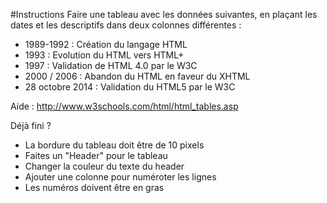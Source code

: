 #Instructions
Faire une tableau avec les données suivantes, en plaçant les dates et les descriptifs dans deux colonnes différentes :

- 1989-1992 : Création du langage HTML
- 1993 : Evolution du HTML vers HTML+
- 1997 : Validation de HTML 4.0 par le W3C
- 2000 / 2006 : Abandon du HTML en faveur du XHTML
- 28 octobre 2014 : Validation du HTML5 par le W3C

Aide : http://www.w3schools.com/html/html_tables.asp

Déjà fini ?
- La bordure du tableau doit être de 10 pixels
- Faites un "Header" pour le tableau
- Changer la couleur du texte du header
- Ajouter une colonne pour numéroter les lignes
- Les numéros doivent être en gras
 
